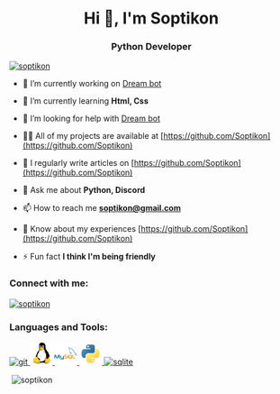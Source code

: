 <h1 align="center">Hi 👋, I'm Soptikon</h1>
<h3 align="center">Python Developer</h3>

<p align="left"> <a href="https://github.com/ryo-ma/github-profile-trophy"><img src="https://github-profile-trophy.vercel.app/?username=soptikon" alt="soptikon" /></a> </p>

- 🔭 I’m currently working on [Dream bot](https://discord.gg/rdWCe9MBpf)

- 🌱 I’m currently learning **Html, Css**

- 🤝 I’m looking for help with [Dream bot](https://discord.gg/rdWCe9MBpf)

- 👨‍💻 All of my projects are available at [https://github.com/Soptikon](https://github.com/Soptikon)

- 📝 I regularly write articles on [https://github.com/Soptikon](https://github.com/Soptikon)

- 💬 Ask me about **Python, Discord**

- 📫 How to reach me **soptikon@gmail.com**

- 📄 Know about my experiences [https://github.com/Soptikon](https://github.com/Soptikon)

- ⚡ Fun fact **I think I'm being friendly**

<h3 align="left">Connect with me:</h3>
<p align="left">
<a href="https://twitter.com/soptikon" target="blank"><img align="center" src="https://raw.githubusercontent.com/rahuldkjain/github-profile-readme-generator/master/src/images/icons/Social/twitter.svg" alt="soptikon" height="30" width="40" /></a>
</p>

<h3 align="left">Languages and Tools:</h3>
<p align="left"> <a href="https://git-scm.com/" target="_blank" rel="noreferrer"> <img src="https://www.vectorlogo.zone/logos/git-scm/git-scm-icon.svg" alt="git" width="40" height="40"/> </a> <a href="https://www.linux.org/" target="_blank" rel="noreferrer"> <img src="https://raw.githubusercontent.com/devicons/devicon/master/icons/linux/linux-original.svg" alt="linux" width="40" height="40"/> </a> <a href="https://www.mysql.com/" target="_blank" rel="noreferrer"> <img src="https://raw.githubusercontent.com/devicons/devicon/master/icons/mysql/mysql-original-wordmark.svg" alt="mysql" width="40" height="40"/> </a> <a href="https://www.python.org" target="_blank" rel="noreferrer"> <img src="https://raw.githubusercontent.com/devicons/devicon/master/icons/python/python-original.svg" alt="python" width="40" height="40"/> </a> <a href="https://www.sqlite.org/" target="_blank" rel="noreferrer"> <img src="https://www.vectorlogo.zone/logos/sqlite/sqlite-icon.svg" alt="sqlite" width="40" height="40"/> </a> </p>

<p>&nbsp;<img align="center" src="https://github-readme-stats.vercel.app/api?username=soptikon&show_icons=true&locale=en" alt="soptikon" /></p>

